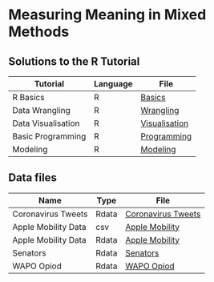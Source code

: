 # Measuring Meaning in Mixed Methods

## Solutions to the R Tutorial

|Tutorial|Language|File|
|---|---|---|
|R Basics|R|[Basics](basics.R)|
|Data Wrangling|R|[Wrangling](data-wrangling.R)|
|Data Visualisation|R|[Visualisation](data-visualisation.R)|
|Basic Programming|R|[Programming](programming.R)|
|Modeling|R|[Modeling](modeling.R)|

## Data files

|Name|Type|File|
|---|---|---|
|Coronavirus Tweets|Rdata|[Coronavirus Tweets](data/coronavirus_tweets.Rdata)|
|Apple Mobility Data|csv|[Apple Mobility](data/apple_mobility_data.csv)|
|Apple Mobility Data|Rdata|[Apple Mobility](data/apple_mobility_data.Rdata)|
|Senators|Rdata|[Senators](data/senators_data.Rdata.Rdata)|
|WAPO Opiod|Rdata|[WAPO Opiod](data/wapo_opioid_data.Rdata)|


